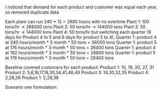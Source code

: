 I noticed that demand for each product and customer was equal each year, so removed duplicate data

Each plant can run 240 * 12 = 2880 hours with no overtime
Plant 1: 100 tons/hr -> 288000 tons
Plant 2: 50 tons/hr -> 144000 tons 
Plant 3: 50 tons/hr -> 144000 tons
Plant 4: 50 tons/hr but switching each quarter (8 days for Product 4 to 5 and 6 days for product 5 to 4),
Quarter 1: product 4 at 240 hours/month * 3 month * 50 tons = 36000 tons
Quarter 1: product 5 at 176 hours/month * 3 month * 50 tons = 26400 tons
Quarter 1: product 4 at 192 hours/month * 3 month * 50 tons = 28800 tons
Quarter 1: product 5 at 176 hours/month * 3 month * 50 tons = 26400 tons

Baseline covered customers for each product:
Product 1: 10, 19, 20, 27, 31
Product 2: 5,6,16,17,18,30,34,41,48,49
Product 3: 14,30,32,35
Product 4: 2,28,36
Product 1: 2,28,36

Scenario one formulation:
